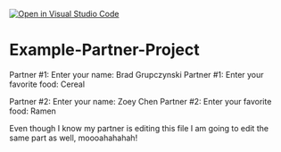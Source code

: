 [![Open in Visual Studio Code](https://classroom.github.com/assets/open-in-vscode-f059dc9a6f8d3a56e377f745f24479a46679e63a5d9fe6f495e02850cd0d8118.svg)](https://classroom.github.com/online_ide?assignment_repo_id=6488655&assignment_repo_type=AssignmentRepo)

# Example-Partner-Project

Partner #1: Enter your name: Brad Grupczynski
Partner #1: Enter your favorite food: Cereal

Partner #2: Enter your name: Zoey Chen
Partner #2: Enter your favorite food: Ramen

Even though I know my partner is editing this file
I am going to edit the same part as well, moooahahahah!
